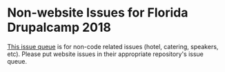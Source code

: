 # Non-website Issues for Florida Drupalcamp 2018
[This issue queue](https://github.com/florida-drupalcamp/fldc-issues/issues) is for non-code related issues (hotel, catering, speakers, etc). Please put website issues in their appropriate repository's issue queue.
